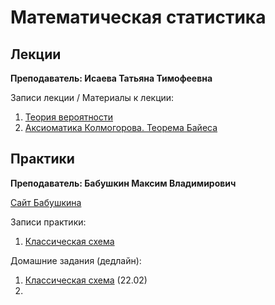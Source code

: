 # Математическая статистика

## Лекции

**Преподаватель: Исаева Татьяна Тимофеевна**

Записи лекции / Материалы к лекции:

1. [Теория вероятности](https://youtu.be/XtI9yF0AQ0w)   
2. [Аксиоматика Колмогорова. Теорема Байеса](https://youtu.be/6SQtingtUbk)

## Практики

**Преподаватель: Бабушкин Максим Владимирович**

[Сайт Бабушкина](https://mvbabushkin.xyz)

Записи практики:

1. [Классическая схема](https://youtu.be/5CEMOn6j2AI)

Домашние задания \(дедлайн\):

1. [Классическая схема](https://mvbabushkin.xyz/mod/quiz/view.php?id=297) \(22.02\)
2. 
